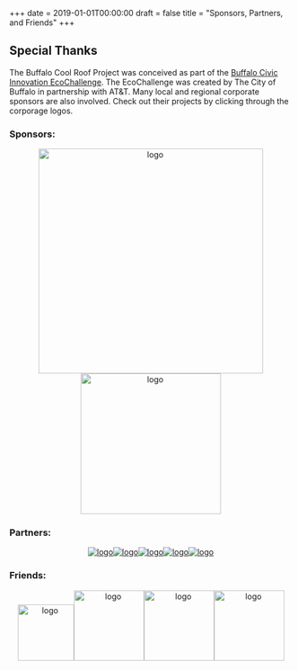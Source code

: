 +++
date    =  2019-01-01T00:00:00
draft   =  false
title   =  "Sponsors, Partners, and Friends"
+++

## Special Thanks

The Buffalo Cool Roof Project was conceived as part of the [Buffalo Civic Innovation EcoChallenge](https://www.buffaloinnovates.com/). The EcoChallenge was created by The City of Buffalo in partnership with AT&amp;T. Many local and regional corporate sponsors are also involved. Check out their projects by clicking through the corporage logos.

### Sponsors:

<p align="center"><a href="https://www.buffaloinnovates.com/"><img alt="logo" width="400" src="/images/www.buffaloinnovates.com/ImageRepository/Document%3FdocumentID=143"></a><a href="https://www.att.com/"><img alt="logo" width="250" src="/images/www.buffaloinnovates.com/ImageRepository/Document%3FdocumentID=62"></a></p>

### Partners:

<p align="center"><a href="https://www.esri.com/en-us/home"><img alt="logo" src="/images/www.buffaloinnovates.com/ImageRepository/Document%3FdocumentID=124"></a><a href="http://www.moderncorporation.com/"><img alt="logo" src="/images/www.buffaloinnovates.com/ImageRepository/Document%3FdocumentID=135"></a><a href="https://www.tylertech.com/products/socrata"><img alt="logo" src="/images/www.buffaloinnovates.com/ImageRepository/Document%3FdocumentID=134"></a><a href="https://www.civicplus.com/"><img alt="logo" src="/images/www.buffaloinnovates.com/ImageRepository/Document%3FdocumentID=65"></a><a href="https://bnmc.org/"><img alt="logo" src="/images/www.buffaloinnovates.com/ImageRepository/Document%3FdocumentID=187"></a></p>

### Friends:

<p align="center"><a href="https://www.facebook.com/TheJohnWaller/"><img alt="logo" width="100" src="/images/www.facebook.com/TheJohnWaller/photos/a.776127382464831/1071354269608806/photo.jpg"></a><a href="https://github.com/"><img alt="logo" width="125" src="/images/github.githubassets.com/images/modules/logos_page/Octocat.png"></a><a href="https://gohugo.io/"><img alt="logo" width="125" src="/images/gohugo.io/hugo-logo-wide.png"></a><a href="https://aws.amazon.com/"><img alt="logo" width="125" src="/images/d1.awsstatic.com/logos/aws/PB_AWS_logo_RGB.jpg"></a></p>

